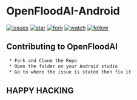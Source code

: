 # OpenFloodAI-Android

[![issues](https://img.shields.io/github/issues/OpenFloodAI/OpenFloodAI-Android)](https://github.com/OpenFloodAI/OpenFloodAI-Android/issues)
[![star](https://img.shields.io/github/stars/OpenFloodAI/OpenFloodAI-Android)](https://github.com/OpenFloodAI/OpenFloodAI-Android)
[![fork](https://img.shields.io/github/forks/OpenFloodAI/OpenFloodAI-Android)](https://github.com/OpenFloodAI/OpenFloodAI-Android/fork)
[![watch](https://img.shields.io/github/watchers/OpenFloodAI/OpenFloodAI-Android)](https://github.com/OpenFloodAI/OpenFloodAI-Android/subscription)
[![follow](https://img.shields.io/github/followers/OpenFloodAI)](https://github.com/OpenFloodAI)

## Contributing to OpenFloodAI

```bash
 * Fork and Clone the Repo
 * Open the folder on your Android studio
 * Go to where the issue is stated then fix it
```

## HAPPY HACKING
